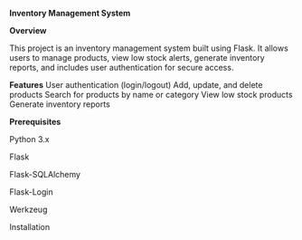 **Inventory Management System**

**Overview**

This project is an inventory management system built using Flask. It allows users to manage products, view low stock alerts, generate inventory reports, and includes user authentication for secure access.

**Features**
User authentication (login/logout)
Add, update, and delete products
Search for products by name or category
View low stock products
Generate inventory reports

**Prerequisites**

Python 3.x

Flask

Flask-SQLAlchemy

Flask-Login

Werkzeug

Installation

